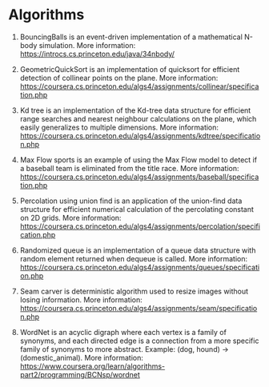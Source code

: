 # Algorithms
1) BouncingBalls is an event-driven implementation of a mathematical N-body simulation. More information:
https://introcs.cs.princeton.edu/java/34nbody/

2) GeometricQuickSort is an implementation of quicksort for efficient detection of
collinear points on the plane. More information:
https://coursera.cs.princeton.edu/algs4/assignments/collinear/specification.php

3) Kd tree is an implementation of the Kd-tree data structure 
for efficient range searches and nearest neighbour calculations on the plane, which easily generalizes 
to multiple dimensions. More information:
https://coursera.cs.princeton.edu/algs4/assignments/kdtree/specification.php

4) Max Flow sports is an example of using the Max Flow model to detect if a baseball team is eliminated from 
the title race. More information:
https://coursera.cs.princeton.edu/algs4/assignments/baseball/specification.php

5) Percolation using union find is an application of the union-find data structure for efficient numerical 
calculation of the percolating constant on 2D grids. More information:
https://coursera.cs.princeton.edu/algs4/assignments/percolation/specification.php

6) Randomized queue is an implementation of a queue data structure with random element returned when
dequeue is called. More information:
https://coursera.cs.princeton.edu/algs4/assignments/queues/specification.php

7) Seam carver is deterministic algorithm used to resize images without losing information. 
More information: 
https://coursera.cs.princeton.edu/algs4/assignments/seam/specification.php

8) WordNet is an acyclic digraph where each vertex is a family of synonyms, and each directed edge is a connection
from a more specific family of synonyms to more abstract. Example: (dog, hound) -> (domestic_animal).
More information:
https://www.coursera.org/learn/algorithms-part2/programming/BCNsp/wordnet
